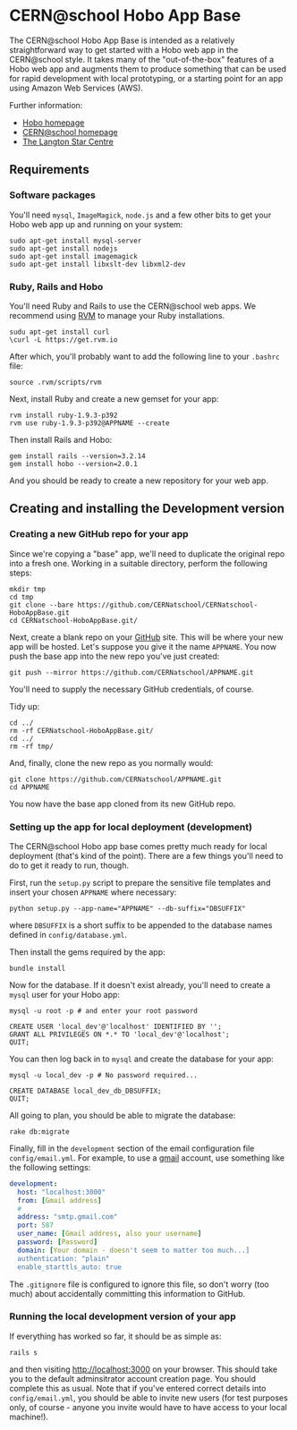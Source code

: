 CERN@school Hobo App Base
=========================

The CERN@school Hobo App Base is intended as a relatively straightforward
way to get started with a Hobo web app in the CERN@school style.
It takes many of the "out-of-the-box" features of a Hobo web app
and augments them to produce something that can be used for
rapid development with local prototyping, or a starting point
for an app using Amazon Web Services (AWS).

Further information:

* [Hobo homepage](https://hobocentral.net)
* [CERN@school homepage](https://cernatschool.org)
* [The Langton Star Centre](http://www.thelangtonstarcentre.org)

Requirements
------------

### Software packages

You'll need `mysql`, `ImageMagick`, `node.js` and a few other bits to get
your Hobo web app up and running on your system:

    sudo apt-get install mysql-server
    sudo apt-get install nodejs
    sudo apt-get install imagemagick
    sudo apt-get install libxslt-dev libxml2-dev

### Ruby, Rails and Hobo

You'll need Ruby and Rails to use the CERN@school web apps.
We recommend using [RVM](https://rvm.io) to manage your Ruby
installations.

    sudu apt-get install curl
    \curl -L https://get.rvm.io

After which, you'll probably want to add the following line to
your `.bashrc` file:

    source .rvm/scripts/rvm

Next, install Ruby and create a new gemset for your app:

    rvm install ruby-1.9.3-p392
    rvm use ruby-1.9.3-p392@APPNAME --create

Then install Rails and Hobo:

    gem install rails --version=3.2.14
    gem install hobo --version=2.0.1

And you should be ready to create a new repository for your web app.

Creating and installing the Development version
-----------------------------------------------

### Creating a new GitHub repo for your app

Since we're copying a "base" app, we'll need to duplicate the original
repo into a fresh one. Working in a suitable directory, perform the
following steps:

    mkdir tmp
    cd tmp
    git clone --bare https://github.com/CERNatschool/CERNatschool-HoboAppBase.git
    cd CERNatschool-HoboAppBase.git/

Next, create a blank repo on your [GitHub](https://github.com) site.
This will be where your new app will be hosted.
Let's suppose you give it the name `APPNAME`. You now push the base app
into the new repo you've just created:

    git push --mirror https://github.com/CERNatschool/APPNAME.git

You'll need to supply the necessary GitHub credentials, of course.

Tidy up:

    cd ../
    rm -rf CERNatschool-HoboAppBase.git/
    cd ../
    rm -rf tmp/

And, finally, clone the new repo as you normally would:

    git clone https://github.com/CERNatschool/APPNAME.git
    cd APPNAME

You now have the base app cloned from its new GitHub repo.


### Setting up the app for local deployment (development)

The CERN@school Hobo app base comes pretty much ready for local
deployment (that's kind of the point). There are a few things
you'll need to do to get it ready to run, though.

First, run the `setup.py` script to prepare the sensitive
file templates and insert your chosen `APPNAME` where necessary:

    python setup.py --app-name="APPNAME" --db-suffix="DBSUFFIX"

where `DBSUFFIX` is a short suffix to be appended to
the database names defined in `config/database.yml`.

Then install the gems required by the app:

    bundle install

Now for the database. If it doesn't exist already, you'll need to create
a `mysql` user for your Hobo app:

    mysql -u root -p # and enter your root password

```mysql
CREATE USER 'local_dev'@'localhost' IDENTIFIED BY '';
GRANT ALL PRIVILEGES ON *.* TO 'local_dev'@'localhost';
QUIT;
```

You can then log back in to `mysql` and create the database for your app:

    mysql -u local_dev -p # No password required...

```mysql
CREATE DATABASE local_dev_db_DBSUFFIX;
QUIT;
```

All going to plan, you should be able to migrate the database:

    rake db:migrate

Finally, fill in the `development` section of the email configuration
file `config/email.yml`. For example, to use a
[gmail](https://gmail.com) account, use something like the following settings:

```yml
development:
  host: "localhost:3000"
  from: [Gmail address]
  #
  address: "smtp.gmail.com"
  port: 587
  user_name: [Gmail address, also your username]
  password: [Password]
  domain: [Your domain - doesn't seem to matter too much...]
  authentication: "plain"
  enable_starttls_auto: true
```

The `.gitignore` file is configured to ignore this file, so
don't worry (too much) about accidentally committing this information
to GitHub.

### Running the local development version of your app

If everything has worked so far, it should be as simple as:

    rails s

and then visiting [http://localhost:3000](http://localhost:3000) on your
browser. This should take you to the default adminsitrator account creation
page. You should complete this as usual. Note that if you've entered
correct details into `config/email.yml`, you should be able to
invite new users (for test purposes only, of course - anyone you invite
would have to have access to your local machine!).

